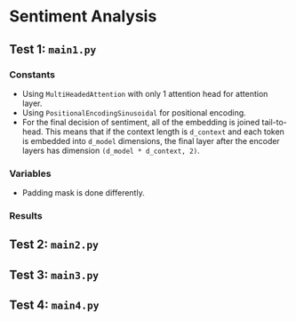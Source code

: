 # Sentiment Analysis

## Test 1: `main1.py`

### Constants
- Using `MultiHeadedAttention` with only 1 attention head for attention layer.
- Using `PositionalEncodingSinusoidal` for positional encoding.
- For the final decision of sentiment, all of the embedding is joined tail-to-head. This means that if the context length is `d_context` and each token is embedded into `d_model` dimensions, the final layer after the encoder layers has dimension `(d_model * d_context, 2)`.

### Variables
- Padding mask is done differently. 

### Results

## Test 2: `main2.py`


## Test 3: `main3.py`


## Test 4: `main4.py`